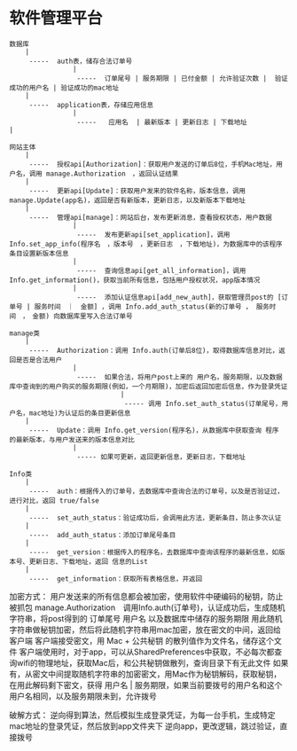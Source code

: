 软件管理平台
==========
    数据库
        |
         -----  auth表，储存合法订单号
                    |
                     -----  订单尾号 | 服务期限 | 已付金额 | 允许验证次数 |  验证成功的用户名 | 验证成功的mac地址
        |
         -----  application表，存储应用信息
                    |
                     -----   应用名  | 最新版本 | 更新日志 | 下载地址
    |

    网站主体
        |
         -----  授权api[Authorization]：获取用户发送的订单后8位，手机Mac地址，用户名，调用 manage.Authorization　，返回认证结果
        |
         -----  更新api[Update]：获取用户发来的软件名称，版本信息，调用 manage.Update(app名)，返回是否有新版本，更新日志，以及新版本下载地址
        |
         -----  管理api[manage]：网站后台，发布更新消息，查看授权状态，用户数据
                    |
                     -----  发布更新api[set_application]，调用 Info.set_app_info(程序名　，版本号　，更新日志　，下载地址)，为数据库中的该程序条目设置新版本信息
                    |
                     -----  查询信息api[get_all_information]，调用 Info.get_information()，获取当前所有信息，包括用户授权状况，app版本情况
                    |
                     -----  添加认证信息api[add_new_auth]，获取管理员post的 [订单号 | 服务时间　｜　金额] ，调用 Info.add_auth_status(新的订单号 ， 服务时间　，　金额) 向数据库里写入合法订单号

    manage类
        |
         -----  Authorization：调用 Info.auth(订单后8位)，取得数据库信息对比，返回是否是合法用户
                    |
                     -----  如果合法，将用户post上来的 用户名，服务期限，以及数据库中查询到的用户购买的服务期限(例如，一个月期限)，加密后返回加密后信息，作为登录凭证
                                |
                                 ----- 调用 Info.set_auth_status(订单尾号，用户名，mac地址)为认证后的条目更新信息
        |
         -----  Update：调用 Info.get_version(程序名)，从数据库中获取查询 程序 的最新版本，与用户发送来的版本信息对比
                    |
                     ----- 如果可更新，返回更新信息，更新日志，下载地址

    Info类
        |
         -----  auth：根据传入的订单号，去数据库中查询合法的订单号，以及是否验证过，进行对比，返回 true/false
        |
         -----  set_auth_status：验证成功后，会调用此方法，更新条目，防止多次认证
        |
         -----  add_auth_status：添加订单尾号条目
        |
         -----  get_version：根据传入的程序名，去数据库中查询该程序的最新信息，如版本号、更新日志、下载地址，返回 信息的List
        |
         -----  get_information：获取所有表格信息，并返回


加密方式：
    用户发送来的所有信息都会被加密，使用软件中硬编码的秘钥，防止被抓包
    manage.Authorization　调用Info.auth(订单号)，认证成功后，生成随机字符串，将post得到的 订单尾号 用户名 以及数据库中储存的服务期限 用此随机字符串做秘钥加密，然后将此随机字符串用mac加密，放在密文的中间，返回给客户端
    客户端接受密文，用 Mac + 公共秘钥 的散列值作为文件名，储存这个文件
    客户端使用时，对于app，可以从SharedPreferences中获取，不必每次都查询wifi的物理地址，获取Mac后，和公共秘钥做散列，查询目录下有无此文件
    如果有，从密文中间提取随机字符串的加密密文，用Mac作为秘钥解码，获取秘钥，在用此解码剩下密文，获得 用户名 | 服务期限，如果当前要拨号的用户名和这个用户名相同，以及服务期限未到，允许拨号
    
破解方式：
    逆向得到算法，然后模拟生成登录凭证，为每一台手机，生成特定mac地址的登录凭证，然后放到app文件夹下
    逆向app，更改逻辑，跳过验证，直接拨号





